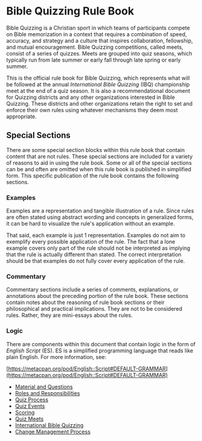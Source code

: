 # Bible Quizzing Rule Book

Bible Quizzing is a Christian sport in which teams of participants compete on Bible memorization in a context that requires a combination of speed, accuracy, and strategy and a culture that inspires collaboration, fellowship, and mutual encouragement. Bible Quizzing competitions, called meets, consist of a series of quizzes. Meets are grouped into quiz seasons, which typically run from late summer or early fall through late spring or early summer.

This is the official rule book for Bible Quizzing, which represents what will be followed at the annual *International Bible Quizzing* (IBQ) championship meet at the end of a quiz season. It is also a recommendational document for Quizzing districts and any other organizations interested in Bible Quizzing. These districts and other organizations retain the right to set and enforce their own rules using whatever mechanisms they deem most appropriate.

## Special Sections

There are some special section blocks within this rule book that contain content that are not rules. These special sections are included for a variety of reasons to aid in using the rule book. Some or all of the special sections can be and often are omitted when this rule book is published in simplified form. This specific publication of the rule book contains the following sections.

### Examples

Examples are a representation and tangible illustration of a rule. Since rules are often stated using abstract wording and concepts in generalized forms, it can be hard to visualize the rule's application without an example.

That said, each example is just 1 representation. Examples do not aim to exemplify every possible application of the rule. The fact that a lone example covers only part of the rule should not be interpreted as implying that the rule is actually different than stated. The correct interpretation should be that examples do not fully cover every application of the rule.

### Commentary

Commentary sections include a series of comments, explanations, or annotations about the preceding portion of the rule book. These sections contain notes about the reasoning of rule book sections or their philosophical and practical implications. They are not to be considered rules. Rather, they are mini-essays about the rules.

### Logic

There are components within this document that contain logic in the form of *English Script* (ES). ES is a simplified programming language that reads like plain English. For more information, see:

[https://metacpan.org/pod/English::Script#DEFAULT-GRAMMAR](https://metacpan.org/pod/English::Script#DEFAULT-GRAMMAR)

- [Material and Questions](material_and_questions.md)
- [Roles and Responsibilities](roles_and_responsibilities.md)
- [Quiz Process](quiz_process.md)
- [Quiz Events](quiz_events.md)
- [Scoring](scoring.md)
- [Quiz Meets](quiz_meets.md)
- [International Bible Quizzing](internationals.md)
- [Change Management Process](change_management.md)
